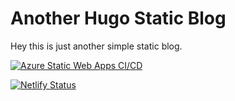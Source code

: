 # Another Hugo Static Blog

Hey this is just another simple static blog.

[![Azure Static Web Apps CI/CD](https://github.com/gogorichie/gogorichie2021/actions/workflows/azure-static-web-apps-witty-sand-0f714bf10.yml/badge.svg)](https://github.com/gogorichie/gogorichie2021/actions/workflows/azure-static-web-apps-witty-sand-0f714bf10.yml)

[![Netlify Status](https://api.netlify.com/api/v1/badges/781f9d23-1865-4fa6-a6fe-a26526b8f19a/deploy-status)](https://app.netlify.com/sites/sleepy-dubinsky-10bfc2/deploys)
